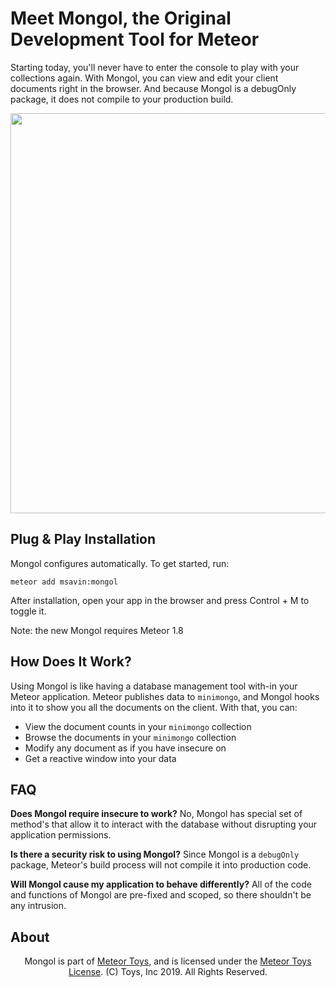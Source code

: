 Meet Mongol, the Original Development Tool for Meteor
=====================================================

Starting today, you'll never have to enter the console to play with your collections again. With Mongol, you can view and edit your client documents right in the browser. And because Mongol is a debugOnly package, it does not compile to your production build.

<a href="http://meteor.toys"><img src="https://raw.githubusercontent.com/msavin/Mongol/master/Mongol.gif" width="1024" height="640"></a>

Plug & Play Installation
------------------------

Mongol configures automatically. To get started, run:

	meteor add msavin:mongol

After installation, open your app in the browser and press Control + M to toggle it. 

Note: the new Mongol requires Meteor 1.8

How Does It Work?
-----------------
Using Mongol is like having a database management tool with-in your Meteor application. Meteor publishes data to `minimongo`, and Mongol hooks into it to show you all the documents on the client. With that, you can: 
 - View the document counts in your `minimongo` collection
 - Browse the documents in your `minimongo` collection
 - Modify any document as if you have insecure on
 - Get a reactive window into your data

FAQ 
---
<strong>Does Mongol require insecure to work?</strong> No, Mongol has special set of method's that allow it to interact with the database without disrupting your application permissions.

<strong>Is there a security risk to using Mongol?</strong> Since Mongol is a `debugOnly` package, Meteor's build process will not compile it into production code.

<strong>Will Mongol cause my application to behave differently?</strong> All of the code and functions of Mongol are pre-fixed and scoped, so there shouldn't be any intrusion.

About
-----

<center>Mongol is part of <a href="http://meteor.toys">Meteor Toys</a>, 
	and is licensed under the <a href="https://github.com/MeteorToys/allthings/blob/master/LICENSE.md">Meteor Toys License</a>.
(C) Toys, Inc 2019. All Rights Reserved.</center>
